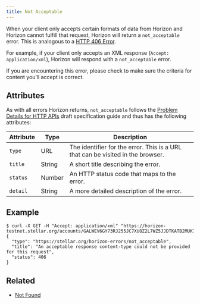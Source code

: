 ```yaml
---
title: Not Acceptable
---
```


When your client only accepts certain formats of data from Horizon and Horizon cannot fulfill that
request, Horizon will return a `not_acceptable` error. This is analogous to a
[HTTP 406 Error](https://developer.mozilla.org/en-US/docs/Web/HTTP/Response_codes).

For example, if your client only accepts an XML response (`Accept: application/xml`), Horizon will
respond with a `not_acceptable` error.

If you are encountering this error, please check to make sure the criteria for content you’ll
accept is correct.

## Attributes

As with all errors Horizon returns, `not_acceptable` follows the
[Problem Details for HTTP APIs](https://tools.ietf.org/html/draft-ietf-appsawg-http-problem-00)
draft specification guide and thus has the following attributes:

| Attribute   | Type   | Description                                                                     |
| ----------- | ------ | ------------------------------------------------------------------------------- |
| `type`      | URL    | The identifier for the error.  This is a URL that can be visited in the browser.|
| `title`     | String | A short title describing the error.                                             |
| `status`    | Number | An HTTP status code that maps to the error.                                     |
| `detail`    | String | A more detailed description of the error.                                       |

## Example

```shell
$ curl -X GET -H "Accept: application/xml" "https://horizon-testnet.stellar.org/accounts/GALWEV6GY73RJ255JC7XUOZ2L7WZ5JJDTKATB2MUK7F3S67DVT2A6R5G"
{
  "type": "https://stellar.org/horizon-errors/not_acceptable",
  "title": "An acceptable response content-type could not be provided for this request",
  "status": 406
}
```

## Related

- [Not Found](./not-found.md)
